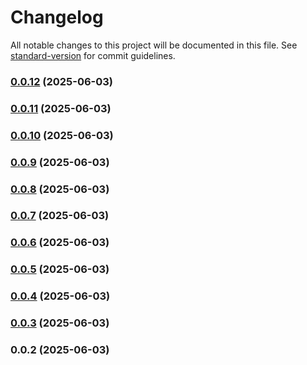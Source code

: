 # Changelog

All notable changes to this project will be documented in this file. See [standard-version](https://github.com/conventional-changelog/standard-version) for commit guidelines.

### [0.0.12](https://github.com/your-username/drafter/compare/v0.0.11...v0.0.12) (2025-06-03)

### [0.0.11](https://github.com/your-username/drafter/compare/v0.0.10...v0.0.11) (2025-06-03)

### [0.0.10](https://github.com/your-username/drafter/compare/v0.0.9...v0.0.10) (2025-06-03)

### [0.0.9](https://github.com/your-username/drafter/compare/v0.0.8...v0.0.9) (2025-06-03)

### [0.0.8](https://github.com/your-username/drafter/compare/v0.0.7...v0.0.8) (2025-06-03)

### [0.0.7](https://github.com/your-username/drafter/compare/v0.0.6...v0.0.7) (2025-06-03)

### [0.0.6](https://github.com/your-username/drafter/compare/v0.0.5...v0.0.6) (2025-06-03)

### [0.0.5](https://github.com/your-username/drafter/compare/v0.0.4...v0.0.5) (2025-06-03)

### [0.0.4](https://github.com/your-username/drafter/compare/v0.0.3...v0.0.4) (2025-06-03)

### [0.0.3](https://github.com/your-username/drafter/compare/v0.0.2...v0.0.3) (2025-06-03)

### 0.0.2 (2025-06-03)
